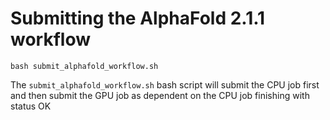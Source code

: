 # Submitting the AlphaFold 2.1.1 workflow
```
bash submit_alphafold_workflow.sh
```
The `submit_alphafold_workflow.sh` bash script will submit the CPU job first and then submit the GPU job as dependent on the CPU job finishing with status OK
